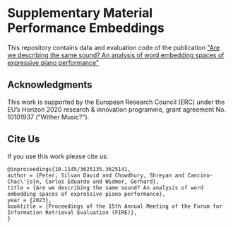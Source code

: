 # Supplementary Material Performance Embeddings

This repository contains data and evaluation code of the publication ["Are we describing the same sound? An analysis of word embedding spaces of expressive piano performance"]()

## Acknowledgments

This work is supported by the European Research Council (ERC) under the EU’s Horizon 2020 research & innovation programme, grant agreement No. 10101937 (”Wither Music?”).

## Cite Us

If you use this work please cite us:

```
@inproceedings{10.1145/3625135.3625141,
author = {Peter, Silvan David and Chowdhury, Shreyan and Cancino-Chac\'{o}n, Carlos Eduardo and Widmer, Gerhard},
title = {Are we describing the same sound? An analysis of word embedding spaces of expressive piano performance},
year = {2023},
booktitle = {Proceedings of the 15th Annual Meeting of the Forum for Information Retrieval Evaluation (FIRE)},
}
```

